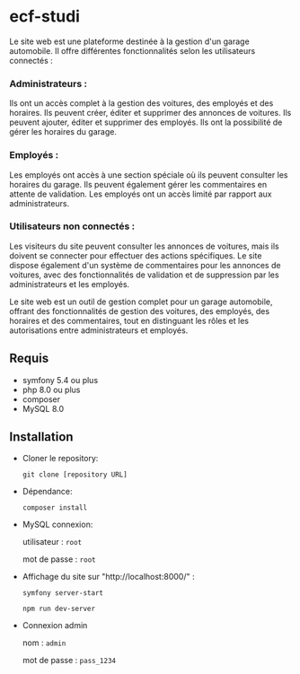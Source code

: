 # **ecf-studi**

Le site web est une plateforme destinée à la gestion d'un garage automobile. Il offre différentes fonctionnalités selon les utilisateurs connectés :

### **Administrateurs** :

Ils ont un accès complet à la gestion des voitures, des employés et des horaires.
Ils peuvent créer, éditer et supprimer des annonces de voitures.
Ils peuvent ajouter, éditer et supprimer des employés.
Ils ont la possibilité de gérer les horaires du garage.

### **Employés** :

Les employés ont accès à une section spéciale où ils peuvent consulter les horaires du garage.
Ils peuvent également gérer les commentaires en attente de validation.
Les employés ont un accès limité par rapport aux administrateurs.

### **Utilisateurs non connectés** :

Les visiteurs du site peuvent consulter les annonces de voitures, mais ils doivent se connecter pour effectuer des actions spécifiques.
Le site dispose également d'un système de commentaires pour les annonces de voitures, avec des fonctionnalités de validation et de suppression par les administrateurs et les employés.

Le site web est un outil de gestion complet pour un garage automobile, offrant des fonctionnalités de gestion des voitures, des employés, des horaires et des commentaires, tout en distinguant les rôles et les autorisations entre administrateurs et employés.

## **Requis** 

  - symfony 5.4 ou plus
  - php 8.0 ou plus
  - composer
  - MySQL 8.0

## **Installation**

- Cloner le repository:
  
  `git clone [repository URL]`

- Dépendance:
  
  `composer install`

- MySQL connexion:
  
  utilisateur  : `root`

  mot de passe : `root`

- Affichage du site sur "http://localhost:8000/" :
  
  `symfony server-start`

  `npm run dev-server`

- Connexion admin
  
  nom : `admin`

  mot de passe : `pass_1234`
